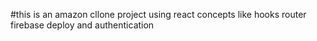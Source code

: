 #this is an amazon cllone project using react concepts like hooks router firebase deploy and authentication